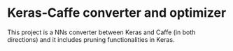 # Keras-Caffe converter and optimizer
This project is a NNs converter between Keras and Caffe (in both directions) and it includes pruning functionalities in Keras.
